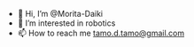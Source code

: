- 👋 Hi, I’m @Morita-Daiki
- 👀 I’m interested in robotics
- 📫 How to reach me tamo.d.tamo@gmail.com

<!---
Morita-Daiki/Morita-Daiki is a ✨ special ✨ repository because its `README.md` (this file) appears on your GitHub profile.
You can click the Preview link to take a look at your changes.
--->
